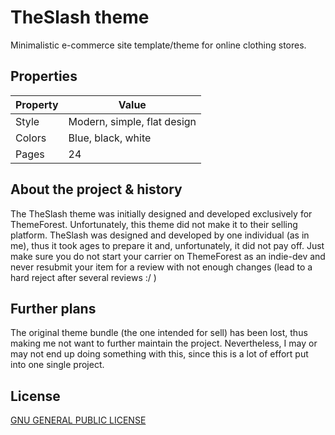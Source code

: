 # TheSlash theme

Minimalistic e-commerce site template/theme for online clothing stores.


## Properties

| Property | Value                       |
| -------- | --------------------------- |
| Style    | Modern, simple, flat design |
| Colors   | Blue, black, white          |
| Pages    | 24                          |


## About the project & history

The TheSlash theme was initially designed and developed exclusively for ThemeForest. Unfortunately, this theme did not make it to their selling platform. TheSlash was designed and developed by one individual (as in me), thus it took ages to prepare it and, unfortunately, it did not pay off.
Just make sure you do not start your carrier on ThemeForest as an indie-dev and never resubmit your item for a review with not enough changes (lead to a hard reject after several reviews :/ )


## Further plans

The original theme bundle (the one intended for sell) has been lost, thus making me not want to further maintain the project. Nevertheless, I may or may not end up doing something with this, since this is a lot of effort put into one single project.


## License

[GNU GENERAL PUBLIC LICENSE](https://www.gnu.org/licenses/gpl-3.0.en.html)
